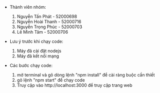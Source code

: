 -   Thành viên nhóm:

    1. Nguyễn Tấn Phát - 52000698
    2. Nguyễn Hoài Thanh - 52000716
    3. Nguyễn Trọng Phúc - 52000703
    4. Lê Minh Tâm - 52000706

-   Lưu ý trước khi chạy code:

    1. Máy đã cài đặt nodejs
    2. Máy đã kết nối mạng

-   Các bước chạy code:
    1. mở terminal và gõ dòng lệnh "npm install" để cài ràng buộc cần thiết
    2. gõ lệnh "npm start" để chạy code
    3. Truy cập vào http://localhost:3000 để truy cập trang web
